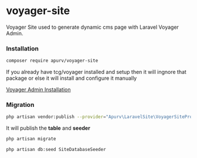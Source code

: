 # voyager-site

Voyager Site used to generate dynamic cms page with Laravel Voyager Admin.

### Installation

```bash
composer require apurv/voyager-site
```

If you already have tcg/voyager installed and setup then it will ingnore that package or else it will install and configure it manually

[Voyager Admin Installation](https://github.com/the-control-group/voyager)

### Migration

```bash
php artisan vendor:publish --provider="Apurv\LaravelSite\VoyagerSiteProvider"
```

It will publish the **table** and **seeder** 

```bash
php artisan migrate
```

```bash
php artisan db:seed SiteDatabaseSeeder
```